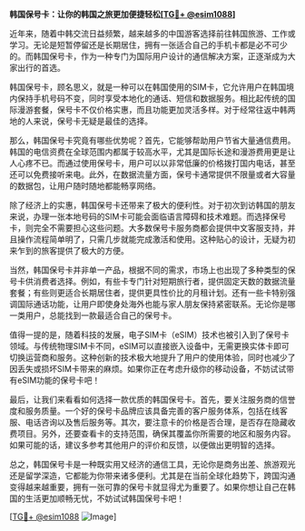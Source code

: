 **韩国保号卡：让你的韩国之旅更加便捷轻松[[TG💪+ @esim1088](https://t.me/s/esim1088)]**

近年来，随着中韩交流日益频繁，越来越多的中国游客选择前往韩国旅游、工作或学习。无论是短暂停留还是长期居住，拥有一张适合自己的手机卡都是必不可少的。而韩国保号卡，作为一种专门为国际用户设计的通信解决方案，正逐渐成为大家出行的首选。

韩国保号卡，顾名思义，就是一种可以在韩国使用的SIM卡，它允许用户在韩国境内保持手机号码不变，同时享受本地化的通话、短信和数据服务。相比起传统的国际漫游套餐，保号卡不仅价格实惠，而且功能更加灵活多样。对于经常往返中韩两地的人来说，保号卡无疑是最佳的选择。

那么，韩国保号卡究竟有哪些优势呢？首先，它能够帮助用户节省大量通信费用。韩国的电信资费在全球范围内都属于较高水平，尤其是国际长途和漫游费用更是让人心疼不已。而通过使用保号卡，用户可以以非常低廉的价格拨打国内电话，甚至还可以免费接听来电。此外，在数据流量方面，保号卡通常提供不限量或者大容量的数据包，让用户随时随地都能畅享网络。

除了经济上的实惠，韩国保号卡还带来了极大的便利性。对于初次到访韩国的朋友来说，办理一张本地号码的SIM卡可能会面临语言障碍和技术难题。而选择保号卡，则完全不需要担心这些问题。大多数保号卡服务商都会提供中文客服支持，并且操作流程简单明了，只需几步就能完成激活和使用。这种贴心的设计，无疑为初来乍到的旅客提供了极大的方便。

当然，韩国保号卡并非单一产品，根据不同的需求，市场上也出现了多种类型的保号卡供消费者选择。例如，有些卡专门针对短期旅行者，提供固定天数的数据流量套餐；有些则更适合长期居住者，提供更具性价比的月租计划。还有一些卡特别强调国际通话功能，让用户即使身处海外也能与家人朋友保持紧密联系。无论你是哪一类用户，总能找到一款最适合自己的保号卡。

值得一提的是，随着科技的发展，电子SIM卡（eSIM）技术也被引入到了保号卡领域。与传统物理SIM卡不同，eSIM可以直接嵌入设备中，无需更换实体卡即可切换运营商和服务。这种创新的技术极大地提升了用户的使用体验，同时也减少了因丢失或损坏SIM卡带来的麻烦。如果你正在考虑升级你的移动设备，不妨试试带有eSIM功能的保号卡吧！

最后，让我们来看看如何选择一款优质的韩国保号卡。首先，要关注服务商的信誉度和服务质量。一个好的保号卡品牌应该具备完善的客户服务体系，包括在线客服、电话咨询以及售后服务等。其次，要注意卡的价格是否合理，是否存在隐藏收费项目。另外，还要查看卡的支持范围，确保其覆盖你所需要的地区和服务内容。如果可能的话，建议多参考其他用户的评价和反馈，以便做出更明智的选择。

总之，韩国保号卡是一种既实用又经济的通信工具，无论你是商务出差、旅游观光还是留学深造，它都能为你带来诸多便利。尤其是在当前全球化趋势下，跨国沟通变得越来越重要，拥有一张可靠的保号卡就显得尤为重要了。如果你想让自己在韩国的生活更加顺畅无忧，不妨试试韩国保号卡吧！

[[TG💪+ @esim1088](https://t.me/s/esim1088) ![Image](https://i.postimg.cc/4NQfJmqS/Snipaste-2025-05-13-00-14-12.png)]